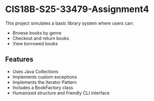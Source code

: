 # CIS18B-S25-33479-Assignment4

This project simulates a basic library system where users can:
* Browse books by genre
* Checkout and return books
* View borrowed books

## Features
* Uses Java Collections  
* Implements custom exceptions  
* Implements the Iterator Pattern  
* Includes a BookFactory class 
* Humanized structure and friendly CLI interface

